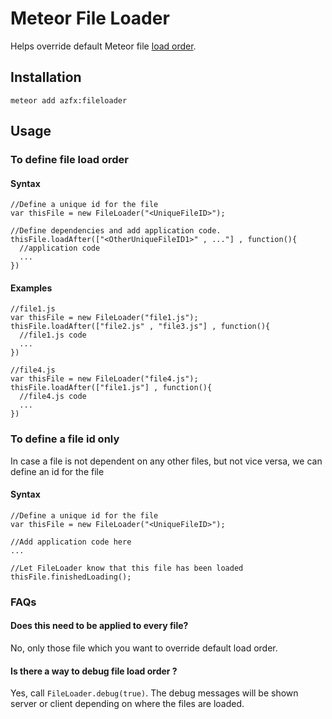 # Meteor File Loader
Helps override default Meteor file [load order](http://docs.meteor.com/#/full/structuringyourapp).

## Installation
```meteor add azfx:fileloader```

## Usage

### To define file load order

#### Syntax

```
//Define a unique id for the file
var thisFile = new FileLoader("<UniqueFileID>");

//Define dependencies and add application code.
thisFile.loadAfter(["<OtherUniqueFileID1>" , ..."] , function(){
  //application code
  ...
})
```

#### Examples

```
//file1.js
var thisFile = new FileLoader("file1.js");
thisFile.loadAfter(["file2.js" , "file3.js"] , function(){
  //file1.js code
  ...
})
```

```
//file4.js
var thisFile = new FileLoader("file4.js");
thisFile.loadAfter(["file1.js"] , function(){
  //file4.js code
  ...
})
```

### To define a file id only
In case a file is not dependent on any other files, but not vice versa, we can define an id for the file

#### Syntax

```
//Define a unique id for the file
var thisFile = new FileLoader("<UniqueFileID>");

//Add application code here
...

//Let FileLoader know that this file has been loaded
thisFile.finishedLoading();
```

### FAQs
#### Does this need to be applied to every file?
No, only those file which you want to override default load order.

#### Is there a way to debug file load order ?
Yes, call `FileLoader.debug(true)`. The debug messages will be shown server or client depending on where the files are loaded. 
